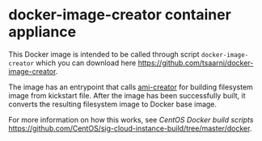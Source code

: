 
# docker-image-creator container appliance

This Docker image is intended to be called through script
`docker-image-creator` which you can download here
https://github.com/tsaarni/docker-image-creator.

The image has an entrypoint that calls
[ami-creator](https://github.com/katzj/ami-creator) for building
filesystem image from kickstart file.  After the image
has been successfully built, it converts the resulting filesystem
image to Docker base image.

For more information on how this works, see *CentOS Docker build
scripts*
https://github.com/CentOS/sig-cloud-instance-build/tree/master/docker.
